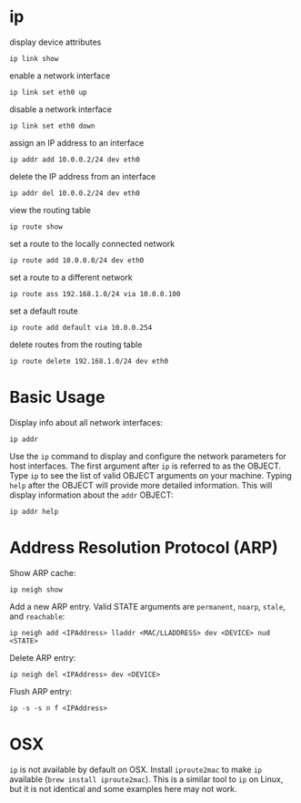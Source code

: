 # ip

display device attributes

    ip link show


enable a network interface

    ip link set eth0 up


disable a network interface

    ip link set eth0 down


assign an IP address to an interface

    ip addr add 10.0.0.2/24 dev eth0


delete the IP address from an interface

    ip addr del 10.0.0.2/24 dev eth0


view the routing table

    ip route show


set a route to the locally connected network

    ip route add 10.0.0.0/24 dev eth0


set a route to a different network

    ip route ass 192.168.1.0/24 via 10.0.0.100


set a default route

    ip route add default via 10.0.0.254


delete routes from the routing table

    ip route delete 192.168.1.0/24 dev eth0



# Basic Usage

Display info about all network interfaces:

    ip addr


Use the `ip` command to display and configure the network parameters for host
interfaces. The first argument after `ip` is referred to as the OBJECT. Type
`ip` to see the list of valid OBJECT arguments on your machine. Typing `help`
after the OBJECT will provide more detailed information. This will display
information about the `addr` OBJECT:

    ip addr help



# Address Resolution Protocol (ARP)

Show ARP cache:

    ip neigh show


Add a new ARP entry. Valid STATE arguments are  `permanent`, `noarp`, `stale`,
and `reachable`:

    ip neigh add <IPAddress> lladdr <MAC/LLADDRESS> dev <DEVICE> nud <STATE>


Delete ARP entry:

    ip neigh del <IPAddress> dev <DEVICE>


Flush ARP entry:

    ip -s -s n f <IPAddress>



# OSX

`ip` is not available by default on OSX. Install `iproute2mac` to make `ip`
available (`brew install iproute2mac`). This is a similar tool to `ip` on
Linux, but it is not identical and some examples here may not work.


